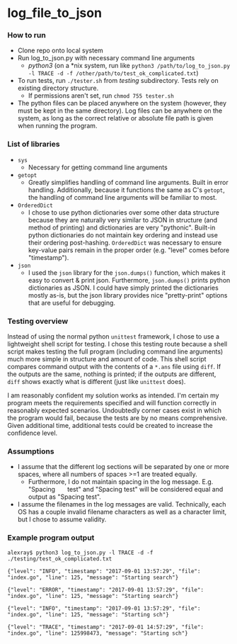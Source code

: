 # log_file_to_json

### How to run
* Clone repo onto local system
* Run log_to_json.py with necessary command line arguments
  * *python3* (on a \*nix system, run like `python3 /path/to/log_to_json.py -l TRACE -d -f /other/path/to/test_ok_complicated.txt`)
* To run tests, run `./tester.sh` from *testing* subdirectory. Tests rely on existing directory structure.
  * If permissions aren't set, run `chmod 755 tester.sh`
* The python files can be placed anywhere on the system (however, they must be kept in the same directory). Log files can be anywhere on the system, as long as the correct relative or absolute file path is given when running the program.
  
### List of libraries
* `sys`
  * Necessary for getting command line arguments
* `getopt`
  * Greatly simplifies handling of command line arguments. Built in error handling. Additionally, because it functions the same as C's `getopt`, the handling of command line arguments will be familiar to most.
* `OrderedDict`
  * I chose to use python dictionaries over some other data structure because they are naturally very similar to JSON in structure (and method of printing) and dictionaries are very "pythonic". Built-in python dictionaries do not maintain key ordering and instead use their ordering post-hashing. `OrderedDict` was necessary to ensure key-value pairs remain in the proper order (e.g. "level" comes before "timestamp").
* `json`
  * I used the `json` library for the `json.dumps()` function, which makes it easy to convert & print json. Furthermore, `json.dumps()` prints python dictionaries as JSON. I could have simply printed the dictionaries mostly as-is, but the json library provides nice "pretty-print" options that are useful for debugging.
  
### Testing overview
Instead of using the normal python `unittest` framework, I chose to use a lightweight shell script for testing. I chose this testing route because a shell script makes testing the full program (including command line arguments) much more simple in structure and amount of code. This shell script compares command output with the contents of a `*.ans` file using `diff`. If the outputs are the same, nothing is printed; if the outputs are different, `diff` shows exactly what is different (just like `unittest` does). 

I am reasonably confident my solution works as intended. I'm certain my program meets the requirements specified and will function correctly in reasonably expected scenarios. Undoubtedly corner cases exist in which the program would fail, because the tests are by no means comprehensive. Given additional time, additional tests could be created to increase the confidence level.

### Assumptions
* I assume that the different log sections will be separated by one or more spaces, where all numbers of spaces >=1 are treated equally.
  * Furthermore, I do not maintain spacing in the log message. E.g. "Spacing &nbsp; &nbsp; &nbsp; test" and "Spacing test" will be considered equal and output as "Spacing test".
* I assume the filenames in the log messages are valid. Technically, each OS has a couple invalid filename characters as well as a character limit, but I chose to assume validity.

### Example program output
`alexray$ python3 log_to_json.py -l TRACE -d -f ./testing/test_ok_complicated.txt`

`{"level": "INFO", "timestamp": "2017-09-01 13:57:29", "file": "index.go", "line": 125, "message": "Starting search"}`

`{"level": "ERROR", "timestamp": "2017-09-01 13:57:29", "file": "index.go", "line": 125, "message": "Starting search"}`

`{"level": "INFO", "timestamp": "2017-09-01 13:57:29", "file": "index.go", "line": 125, "message": "Starting sch"}`

`{"level": "TRACE", "timestamp": "2017-09-01 14:57:29", "file": "index.go", "line": 125998473, "message": "Starting sch"}`

